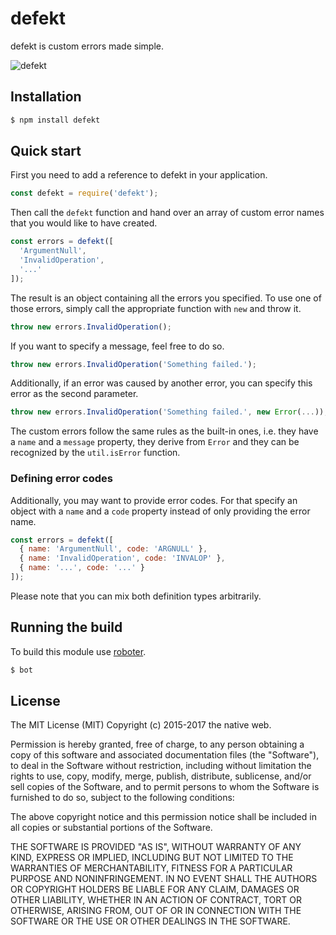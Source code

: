# defekt

defekt is custom errors made simple.

![defekt](https://github.com/thenativeweb/defekt/raw/master/images/logo.jpg "defekt")

## Installation

```bash
$ npm install defekt
```

## Quick start

First you need to add a reference to defekt in your application.

```javascript
const defekt = require('defekt');
```

Then call the `defekt` function and hand over an array of custom error names that you would like to have created.

```javascript
const errors = defekt([
  'ArgumentNull',
  'InvalidOperation',
  '...'
]);
```

The result is an object containing all the errors you specified. To use one of those errors, simply call the appropriate function with `new` and throw it.

```javascript
throw new errors.InvalidOperation();
```

If you want to specify a message, feel free to do so.

```javascript
throw new errors.InvalidOperation('Something failed.');
```

Additionally, if an error was caused by another error, you can specify this error as the second parameter.

```javascript
throw new errors.InvalidOperation('Something failed.', new Error(...));
```

The custom errors follow the same rules as the built-in ones, i.e. they have a `name` and a `message` property, they derive from `Error` and they can be recognized by the `util.isError` function.

### Defining error codes

Additionally, you may want to provide error codes. For that specify an object with a `name` and a `code` property instead of only providing the error name.

```javascript
const errors = defekt([
  { name: 'ArgumentNull', code: 'ARGNULL' },
  { name: 'InvalidOperation', code: 'INVALOP' },
  { name: '...', code: '...' }
]);
```

Please note that you can mix both definition types arbitrarily.

## Running the build

To build this module use [roboter](https://www.npmjs.com/package/roboter).

```bash
$ bot
```

## License

The MIT License (MIT)
Copyright (c) 2015-2017 the native web.

Permission is hereby granted, free of charge, to any person obtaining a copy of this software and associated documentation files (the "Software"), to deal in the Software without restriction, including without limitation the rights to use, copy, modify, merge, publish, distribute, sublicense, and/or sell copies of the Software, and to permit persons to whom the Software is furnished to do so, subject to the following conditions:

The above copyright notice and this permission notice shall be included in all copies or substantial portions of the Software.

THE SOFTWARE IS PROVIDED "AS IS", WITHOUT WARRANTY OF ANY KIND, EXPRESS OR IMPLIED, INCLUDING BUT NOT LIMITED TO THE WARRANTIES OF MERCHANTABILITY, FITNESS FOR A PARTICULAR PURPOSE AND NONINFRINGEMENT. IN NO EVENT SHALL THE AUTHORS OR COPYRIGHT HOLDERS BE LIABLE FOR ANY CLAIM, DAMAGES OR OTHER LIABILITY, WHETHER IN AN ACTION OF CONTRACT, TORT OR OTHERWISE, ARISING FROM, OUT OF OR IN CONNECTION WITH THE SOFTWARE OR THE USE OR OTHER DEALINGS IN THE SOFTWARE.
